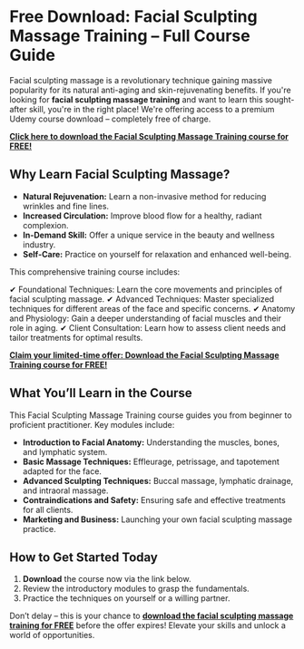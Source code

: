 # Free Download: Facial Sculpting Massage Training – Full Course Guide

Facial sculpting massage is a revolutionary technique gaining massive popularity for its natural anti-aging and skin-rejuvenating benefits. If you're looking for **facial sculpting massage training** and want to learn this sought-after skill, you're in the right place! We're offering access to a premium Udemy course download – completely free of charge.

[**Click here to download the Facial Sculpting Massage Training course for FREE!**](https://udemywork.com/facial-sculpting-massage-training)

## Why Learn Facial Sculpting Massage?

*   **Natural Rejuvenation:** Learn a non-invasive method for reducing wrinkles and fine lines.
*   **Increased Circulation:** Improve blood flow for a healthy, radiant complexion.
*   **In-Demand Skill:** Offer a unique service in the beauty and wellness industry.
*   **Self-Care:** Practice on yourself for relaxation and enhanced well-being.

This comprehensive training course includes:

✔ Foundational Techniques: Learn the core movements and principles of facial sculpting massage.
✔ Advanced Techniques: Master specialized techniques for different areas of the face and specific concerns.
✔ Anatomy and Physiology: Gain a deeper understanding of facial muscles and their role in aging.
✔ Client Consultation: Learn how to assess client needs and tailor treatments for optimal results.

[**Claim your limited-time offer: Download the Facial Sculpting Massage Training course for FREE!**](https://udemywork.com/facial-sculpting-massage-training)

## What You’ll Learn in the Course

This Facial Sculpting Massage Training course guides you from beginner to proficient practitioner. Key modules include:

*   **Introduction to Facial Anatomy:** Understanding the muscles, bones, and lymphatic system.
*   **Basic Massage Techniques:** Effleurage, petrissage, and tapotement adapted for the face.
*   **Advanced Sculpting Techniques:** Buccal massage, lymphatic drainage, and intraoral massage.
*   **Contraindications and Safety:** Ensuring safe and effective treatments for all clients.
*   **Marketing and Business:** Launching your own facial sculpting massage practice.

## How to Get Started Today

1. **Download** the course now via the link below.
2. Review the introductory modules to grasp the fundamentals.
3. Practice the techniques on yourself or a willing partner.

Don’t delay – this is your chance to **[download the facial sculpting massage training for FREE](https://udemywork.com/facial-sculpting-massage-training)** before the offer expires! Elevate your skills and unlock a world of opportunities.

